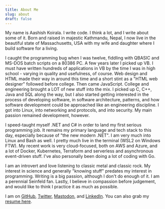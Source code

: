 ```yaml
---
title: About Me
slug: about
draft: false
---
```


My name is Aashish Koirala. I write code. I think a lot, and I write about some of it. Born and raised in majestic Kathmandu, Nepal, I now live in the beautiful state of Massachusetts, USA with my wife and daughter where I build software for a living.

I caught the programming bug when I was twelve, fiddling with QBASIC and MS-DOS batch scripts on a 80386 PC. A few years later I picked up VB. I must have written hundreds of applications in VB by the time I was in high school - varying in quality and usefulness, of course. Web design and HTML made their way in around this time and a short stint as a "HTML web designer" followed before college. Then came JavaScript. College and engineering brought a LOT of new stuff into the mix. I picked up C, C++, Java and SQL along the way, but I also started getting interested in the process of developing software, in software architecture, patterns, and how software development could be approached like an engineering discipline. I got into Linux, into networking and protocols, and into security. My main passion remained development, however.

I speed-taught myself .NET and C# in order to land my first serious programming job. It remains my primary language and tech stack to this day, especially because of "the new modern .NET". I am very much into Linux and Bash as well. I pretty much live in the terminal (WSL2 on Windows FTW). My recent work is very cloud-focused, both on AWS and Azure, and a lot of Docker, Kubernetes, Terraform and serverless and asynchronous event-driven stuff. I've also personally been doing a lot of coding with Go.

I am an introvert and love listening to classic metal and classic rock. My interest in science and generally "knowing stuff" predates my interest in programming. Writing is a big passion, although I don't do enough of it. I am a perennial Seinfeld fan. Lastly, I believe in compassion before judgement, and would like to think I practice it as much as possible.

I am on [GitHub](https://github.com/aashishkoirala), [Twitter](https://twitter.com/aashishkoirala/), [Mastodon](https://hachyderm.io/@aashishkoirala), and [LinkedIn](https://linkedin.com/in/aashishkoirala/). You can also grab my [resume here](/resume.pdf).
